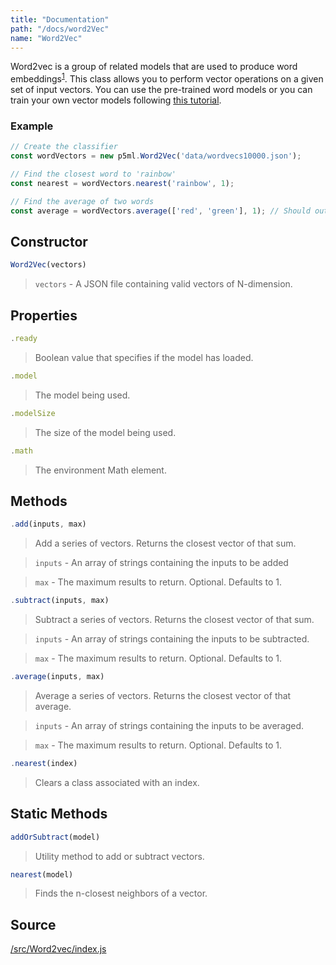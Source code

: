 ```yaml
---
title: "Documentation"
path: "/docs/word2Vec"
name: "Word2Vec"
---
```


Word2vec is a group of related models that are used to produce word embeddings<sup>[1](https://en.wikipedia.org/wiki/Word2vec)</sup>. This class allows you to perform vector operations on a given set of input vectors. You can use the pre-trained word models or you can train your own vector models following [this tutorial](#).

### Example

```javascript
// Create the classifier
const wordVectors = new p5ml.Word2Vec('data/wordvecs10000.json');

// Find the closest word to 'rainbow'
const nearest = wordVectors.nearest('rainbow', 1);

// Find the average of two words
const average = wordVectors.average(['red', 'green'], 1); // Should output yellow
```

## Constructor
  ```javascript
  Word2Vec(vectors)
  ```
  > `vectors` - A JSON file containing valid vectors of N-dimension.

## Properties

  ```javascript
  .ready
  ```
  > Boolean value that specifies if the model has loaded.

  ```javascript
  .model
  ```
  > The model being used.

  ```javascript
  .modelSize
  ```
  > The size of the model being used.

  ```javascript
  .math
  ```
  > The environment Math element.

## Methods

  ```javascript
  .add(inputs, max)
  ```
  > Add a series of vectors. Returns the closest vector of that sum.

  > `inputs` - An array of strings containing the inputs to be added

  > `max` - The maximum results to return. Optional. Defaults to 1.


  ```javascript
  .subtract(inputs, max)
  ```
  > Subtract a series of vectors. Returns the closest vector of that sum.

  > `inputs` - An array of strings containing the inputs to be subtracted.

  > `max` - The maximum results to return. Optional. Defaults to 1.


  ```javascript
  .average(inputs, max)
  ```
  > Average a series of vectors. Returns the closest vector of that average.

  > `inputs` - An array of strings containing the inputs to be averaged.

  > `max` - The maximum results to return. Optional. Defaults to 1.

  ```javascript
  .nearest(index)
  ```
  > Clears a class associated with an index.

## Static Methods

  ```javascript
  addOrSubtract(model)
  ```
  > Utility method to add or subtract vectors.

  ```javascript
  nearest(model)
  ```
  > Finds the n-closest neighbors of a vector.

## Source

[/src/Word2vec/index.js](https://github.com/ITPNYU/p5-deeplearn-js/blob/master/src/Word2vec/index.js)